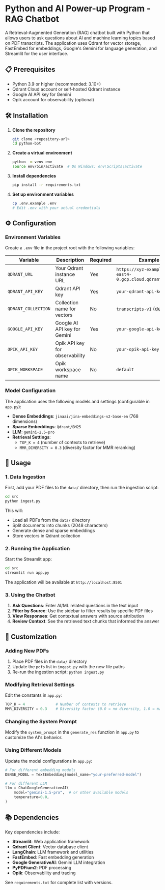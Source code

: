 # Python and AI Power-up Program - RAG Chatbot

A Retrieval-Augmented Generation (RAG) chatbot built with Python that allows users to ask questions about AI and machine learning topics based on PDF transcripts. The application uses Qdrant for vector storage, FastEmbed for embeddings, Google's Gemini for language generation, and Streamlit for the user interface.

## 📋 Prerequisites

- Python 3.9 or higher (recommended: 3.10+)
- Qdrant Cloud account or self-hosted Qdrant instance
- Google AI API key for Gemini
- Opik account for observability (optional)

## 🛠️ Installation

1. **Clone the repository**

   ```bash
   git clone <repository-url>
   cd python-bot
   ```

2. **Create a virtual environment**

   ```bash
   python -m venv env
   source env/bin/activate  # On Windows: env\Scripts\activate
   ```

3. **Install dependencies**

   ```bash
   pip install -r requirements.txt
   ```

4. **Set up environment variables**
   ```bash
   cp .env.example .env
   # Edit .env with your actual credentials
   ```

## ⚙️ Configuration

### Environment Variables

Create a `.env` file in the project root with the following variables:

| Variable            | Description                    | Required | Example                                                   |
| ------------------- | ------------------------------ | -------- | --------------------------------------------------------- |
| `QDRANT_URL`        | Your Qdrant instance URL       | Yes      | `https://xyz-example.us-east4-0.gcp.cloud.qdrant.io:6333` |
| `QDRANT_API_KEY`    | Qdrant API key                 | Yes      | `your-qdrant-api-key`                                     |
| `QDRANT_COLLECTION` | Collection name for vectors    | No       | `transcripts-v1` (default)                                |
| `GOOGLE_API_KEY`    | Google AI API key for Gemini   | Yes      | `your-google-api-key`                                     |
| `OPIK_API_KEY`      | Opik API key for observability | No       | `your-opik-api-key`                                       |
| `OPIK_WORKSPACE`    | Opik workspace name            | No       | `default`                                                 |

### Model Configuration

The application uses the following models and settings (configurable in `app.py`):

- **Dense Embeddings**: `jinaai/jina-embeddings-v2-base-en` (768 dimensions)
- **Sparse Embeddings**: `Qdrant/BM25`
- **LLM**: `gemini-2.5-pro`
- **Retrieval Settings**:
  - `TOP_K = 4` (number of contexts to retrieve)
  - `MMR_DIVERSITY = 0.3` (diversity factor for MMR reranking)

## 🚀 Usage

### 1. Data Ingestion

First, add your PDF files to the `data/` directory, then run the ingestion script:

```bash
cd src
python ingest.py
```

This will:

- Load all PDFs from the `data/` directory
- Split documents into chunks (2048 characters)
- Generate dense and sparse embeddings
- Store vectors in Qdrant collection

### 2. Running the Application

Start the Streamlit app:

```bash
cd src
streamlit run app.py
```

The application will be available at `http://localhost:8501`

### 3. Using the Chatbot

1. **Ask Questions**: Enter AI/ML related questions in the text input
2. **Filter by Source**: Use the sidebar to filter results by specific PDF files
3. **View Responses**: Get contextual answers with source attribution
4. **Review Context**: See the retrieved text chunks that informed the answer

## 🔧 Customization

### Adding New PDFs

1. Place PDF files in the `data/` directory
2. Update the `pdfs` list in `ingest.py` with the new file paths
3. Re-run the ingestion script: `python ingest.py`

### Modifying Retrieval Settings

Edit the constants in `app.py`:

```python
TOP_K = 4              # Number of contexts to retrieve
MMR_DIVERSITY = 0.3    # Diversity factor (0.0 = no diversity, 1.0 = max diversity)
```

### Changing the System Prompt

Modify the `system_prompt` in the `generate_res` function in `app.py` to customize the AI's behavior.

### Using Different Models

Update the model configurations in `app.py`:

```python
# For different embedding models
DENSE_MODEL = TextEmbedding(model_name="your-preferred-model")

# For different LLM
llm = ChatGoogleGenerativeAI(
    model="gemini-1.5-pro",  # or other available models
    temperature=0.0,
)
```

## 📚 Dependencies

Key dependencies include:

- **Streamlit**: Web application framework
- **Qdrant Client**: Vector database client
- **LangChain**: LLM framework and utilities
- **FastEmbed**: Fast embedding generation
- **Google GenerativeAI**: Gemini LLM integration
- **PyPDFium2**: PDF processing
- **Opik**: Observability and tracing

See `requirements.txt` for complete list with versions.
